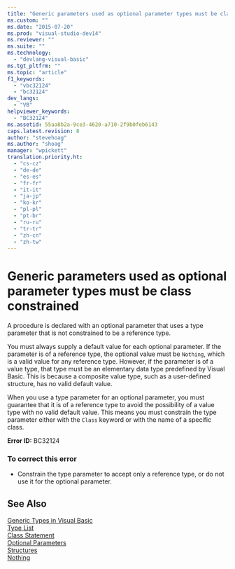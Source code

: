 ```yaml
---
title: "Generic parameters used as optional parameter types must be class constrained | Microsoft Docs"
ms.custom: ""
ms.date: "2015-07-20"
ms.prod: "visual-studio-dev14"
ms.reviewer: ""
ms.suite: ""
ms.technology: 
  - "devlang-visual-basic"
ms.tgt_pltfrm: ""
ms.topic: "article"
f1_keywords: 
  - "vbc32124"
  - "bc32124"
dev_langs: 
  - "VB"
helpviewer_keywords: 
  - "BC32124"
ms.assetid: 55aa8b2a-9ce3-4620-a710-2f9b0feb6143
caps.latest.revision: 8
author: "stevehoag"
ms.author: "shoag"
manager: "wpickett"
translation.priority.ht: 
  - "cs-cz"
  - "de-de"
  - "es-es"
  - "fr-fr"
  - "it-it"
  - "ja-jp"
  - "ko-kr"
  - "pl-pl"
  - "pt-br"
  - "ru-ru"
  - "tr-tr"
  - "zh-cn"
  - "zh-tw"
---
```

# Generic parameters used as optional parameter types must be class constrained
A procedure is declared with an optional parameter that uses a type parameter that is not constrained to be a reference type.  
  
 You must always supply a default value for each optional parameter. If the parameter is of a reference type, the optional value must be `Nothing`, which is a valid value for any reference type. However, if the parameter is of a value type, that type must be an elementary data type predefined by Visual Basic. This is because a composite value type, such as a user-defined structure, has no valid default value.  
  
 When you use a type parameter for an optional parameter, you must guarantee that it is of a reference type to avoid the possibility of a value type with no valid default value. This means you must constrain the type parameter either with the `Class` keyword or with the name of a specific class.  
  
 **Error ID:** BC32124  
  
### To correct this error  
  
-   Constrain the type parameter to accept only a reference type, or do not use it for the optional parameter.  
  
## See Also  
 [Generic Types in Visual Basic](../../../visual-basic/programming-guide/language-features/data-types/generic-types.md)   
 [Type List](../../../visual-basic/language-reference/statements/type-list.md)   
 [Class Statement](../../../visual-basic/language-reference/statements/class-statement.md)   
 [Optional Parameters](../../../visual-basic/programming-guide/language-features/procedures/optional-parameters.md)   
 [Structures](../../../visual-basic/programming-guide/language-features/data-types/structures.md)   
 [Nothing](../../../visual-basic/language-reference/nothing.md)